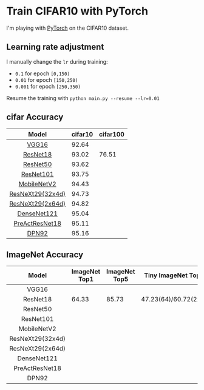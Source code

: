# Train CIFAR10 with PyTorch

I'm playing with [PyTorch](http://pytorch.org/) on the CIFAR10 dataset.


## Learning rate adjustment
I manually change the `lr` during training:
- `0.1` for epoch `[0,150)`
- `0.01` for epoch `[150,250)`
- `0.001` for epoch `[250,350)`

Resume the training with `python main.py --resume --lr=0.01`


## cifar Accuracy
| Model                                               | cifar10 | cifar100 |
| :-------------------------------------------------: | ------- | -------- |
| [VGG16](https://arxiv.org/abs/1409.1556)            |  92.64  |          |
| [ResNet18](https://arxiv.org/abs/1512.03385)        |  93.02  |  76.51   |
| [ResNet50](https://arxiv.org/abs/1512.03385)        |  93.62  |          |
| [ResNet101](https://arxiv.org/abs/1512.03385)       |  93.75  |          |
| [MobileNetV2](https://arxiv.org/abs/1801.04381)     |  94.43  |          |
| [ResNeXt29(32x4d)](https://arxiv.org/abs/1611.05431)|  94.73  |          |
| [ResNeXt29(2x64d)](https://arxiv.org/abs/1611.05431)|  94.82  |          |
| [DenseNet121](https://arxiv.org/abs/1608.06993)     |  95.04  |          |
| [PreActResNet18](https://arxiv.org/abs/1603.05027)  |  95.11  |          |
| [DPN92](https://arxiv.org/abs/1707.01629)           |  95.16  |          |


## ImageNet Accuracy
| Model            | ImageNet Top1 | ImageNet Top5 |  Tiny ImageNet Top1  |  Tiny ImageNet Top5  |
| :--------------: | ------------- | ------------- | -------------------- | -------------------- |
| VGG16            |               |               |                      |                      |
| ResNet18         |     64.33     |     85.73     | 47.23(64)/60.72(224) | 71.84(64)/82.25(224) |
| ResNet50         |               |               |                      |                      |
| ResNet101        |               |               |                      |                      |
| MobileNetV2      |               |               |                      |                      |
| ResNeXt29(32x4d) |               |               |                      |                      |
| ResNeXt29(2x64d) |               |               |                      |                      |
| DenseNet121      |               |               |                      |                      |
| PreActResNet18   |               |               |                      |                      |
| DPN92            |               |               |                      |                      |

